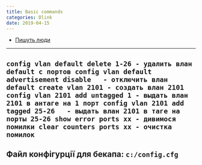 ```yaml
---
title: Basic commands
categories: Dlink
date: 2019-04-15
---
```


* <a title="Пишуть люди" href="http://www.skleroznik.in.ua/2013/08/17/nastrojka-vlan-na-kommutatorax-d-link/" target="_blank" rel="noopener">Пишуть люди</a>

-----

`config vlan default delete 1-26 - удалить влан default с портов
config vlan default advertisement disable   - отключить влан default
create vlan 2101 - создать влан 2101
config vlan 2101 add untagged 1 - выдать влан 2101 в антаге на 1 порт
config vlan 2101 add tagged 25-26   - выдать влан 2101 в таге на порты 25-26
show error ports xx - дивимося помилки
clear counters ports xx - очистка помилок`
-----
**Файл конфігурції для бекапа:**
`c:/config.cfg`
-----